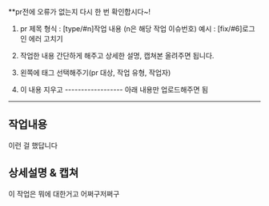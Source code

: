 **pr전에 오류가 없는지 다시 한 번 확인합시다~!
1. pr 제목 형식 :  [type/#n]작업 내용 (n은 해당 작업 이슈번호)
예시 : [fix/#6]로그인 에러 고치기

2. 작업한 내용 간단하게 해주고 상세한 설명, 캡쳐본 올려주면 됩니다.

3. 왼쪽에 태그 선택해주기(pr 대상, 작업 유형, 작업자)

4. 이 내용 지우고 ------------------ 아래 내용만 업로드해주면 됨
--------------------

## 작업내용

이런 걸 했답니다

## 상세설명 & 캡쳐

이 작업은 뭐에 대한거고 어쩌구저쩌구
